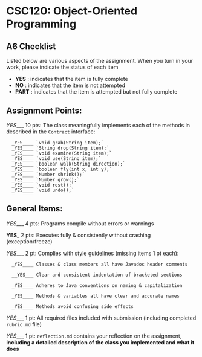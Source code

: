 # CSC120: Object-Oriented Programming
## A6 Checklist

Listed below are various aspects of the assignment.  When you turn in your work, please indicate the status of each item

- **YES** : indicates that the item is fully complete
- **NO** : indicates that the item is not attempted
- **PART** : indicates that the item is attempted but not fully complete


## Assignment Points:

_YES____ 10 pts: The class meaningfully implements each of the methods in described in the `Contract` interface:

      _YES____ `void grab(String item);`
      _YES____ `String drop(String item);`
      _YES____ `void examine(String item);`
      _YES____ `void use(String item);`
      _YES____ `boolean walk(String direction);`
      _YES____ `boolean fly(int x, int y);`
      _YES____ `Number shrink();`
      _YES____ `Number grow();`
      _YES____ `void rest();`
      _YES____ `void undo();`     


## General Items:

_YES____ 4 pts: Programs compile without errors or warnings

__YES___ 2 pts: Executes fully & consistently without crashing (exception/freeze)

_YES____ 2 pt: Complies with style guidelines (missing items 1 pt each):

      _YES____ Classes & class members all have Javadoc header comments 

      __YES___ Clear and consistent indentation of bracketed sections

      _YES____ Adheres to Java conventions on naming & capitalization

      _YES____ Methods & variables all have clear and accurate names

      _YES____ Methods avoid confusing side effects

_YES____ 1 pt: All required files included with submission (including completed `rubric.md` file)

_YES____ 1 pt: `reflection.md` contains your reflection on the assignment, **including a detailed description of the class you implemented and what it does**

